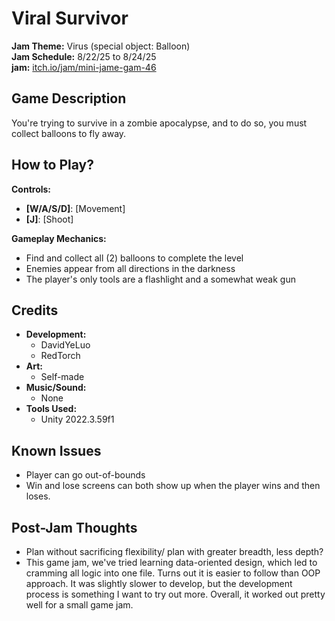 # Viral Survivor
**Jam Theme:** Virus (special object: Balloon)  
**Jam Schedule:** 8/22/25 to 8/24/25  
**jam:** [itch.io/jam/mini-jame-gam-46](https://itch.io/jam/mini-jame-gam-46)

## Game Description
You're trying to survive in a zombie apocalypse, and to do so, you must collect balloons to fly away.

## How to Play?
**Controls:**
* **[W/A/S/D]**: [Movement]
* **[J]**: [Shoot]

**Gameplay Mechanics:**
* Find and collect all (2) balloons to complete the level
* Enemies appear from all directions in the darkness
* The player's only tools are a flashlight and a somewhat weak gun

## Credits
* **Development:**
    * DavidYeLuo
    * RedTorch
* **Art:**
    * Self-made
* **Music/Sound:**
    * None
* **Tools Used:**
    * Unity 2022.3.59f1

## Known Issues
* Player can go out-of-bounds
* Win and lose screens can both show up when the player wins and then loses.

## Post-Jam Thoughts
* Plan without sacrificing flexibility/ plan with greater breadth, less depth?
* This game jam, we've tried learning data-oriented design, which led to cramming all logic into one file. Turns out it is easier to follow than OOP approach. It was slightly slower to develop, but the development process is something I want to try out more. Overall, it worked out pretty well for a small game jam. 
